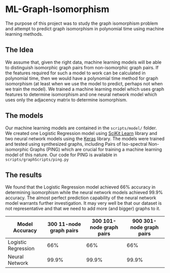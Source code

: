 # ML-Graph-Isomorphism
The purpose of this project was to study the graph isomorphism problem and attempt to predict graph isomorphism in polynomial time using machine learning methods.  

## The Idea
We assume that, given the right data, machine learning models will be able to distinguish isomorphic graph pairs from non-isomorphic graph pairs. If the features required for such a model to work can be calculated in polynomial time, then we would have a polynomial time method for graph isomorphism (at least when we use the model to predict, perhaps not when we train the model). We trained a machine learning model which uses graph features to determine isomorphism and one neural network model which uses only the adjacency matrix to determine isomorphism. 

## The models
Our machine learning models are contained in the `scripts/model/` folder. We created one Logistic Regression model using [SciKit Learn](http://scikit-learn.org/) library and two neural network models using the [Keras](http://keras.io) library. The models were trained and tested using synthesized graphs, including Pairs of Iso-spectral Non-isomorphic Graphs (PING) which are crucial for training a machine learning model of this nature. Our code for PING is available in `scripts/graphScripts/ping.py`  

## The results
We found that the Logistic Regression model achieved 66% accuracy in determining isomorphism while the neural network models achieved 99.9% accuracy. The almost perfect prediction capability of the neural network model warrants further investigation. It may very well be that our dataset is not representative and that we need to add more (and bigger) graphs to it.  

Model Accuracy | 300 11-node graph pairs | 300 101-node graph pairs | 900 301-node graph pairs
------------- | ------------- | ------------- | ------------- 
Logistic Regression | 66% | 66% | 66%
Neural Network | 99.9% | 99.9% | 99.9%


